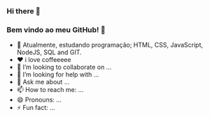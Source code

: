 ### Hi there 👋

### Bem vindo ao meu GitHub! 🤞

- 👾 Atualmente, estudando programação; HTML, CSS, JavaScript, NodeJS, SQL and GIT. 
- ❤ i love coffeeeee
- 👯 I’m looking to collaborate on ...
- 🤔 I’m looking for help with ...
- 💬 Ask me about ...
- 📫 How to reach me: ...
- 😄 Pronouns: ...
- ⚡ Fun fact: ...
